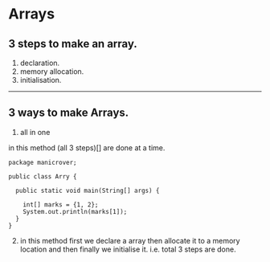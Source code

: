 # Arrays

## 3 steps to make an array.

1. declaration.
2. memory allocation.
3. initialisation.
***

## 3 ways to make Arrays.

1. all in one

in this method (all 3 steps)[] are done at a time.
```
package manicrover;

public class Arry {

  public static void main(String[] args) {

    int[] marks = {1, 2};
    System.out.println(marks[1]);
  }
}

```

2. in this method first we declare a array then allocate it to a memory location and then finally we initialise it.
i.e. total 3 steps are done.
